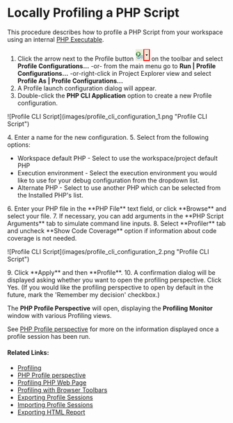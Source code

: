 # Locally Profiling a PHP Script

<!--context:locally_profiling_a_php_script-->

This procedure describes how to profile a PHP Script from your workspace using an internal [PHP Executable](../../032-reference/032-preferences/056-php_executables/000-index.md).

1. Click the arrow next to the Profile button ![Profile button](images/profile_icon.png "Profile button") on the toolbar and select **Profile Configurations...** -or- from the main menu go to **Run | Profile Configurations...** -or-right-click  in Project Explorer view and select **Profile As | Profile Configurations...**
2. A Profile launch configuration dialog will appear.
3. Double-click the **PHP CLI Application** option to create a new Profile configuration.
<p>![Profile CLI Script](images/profile_cli_configuration_1.png "Profile CLI Script")</p>
4. Enter a name for the new configuration.
5. Select from the following options:
<ul>
<li>Workspace default PHP - Select  to use the workspace/project default PHP</li>
<li>Execution environment - Select the execution environment you would like to use for your debug configuration from the dropdown list.</li>
<li>Alternate PHP - Select to use another PHP which can be selected from the Installed PHP's list.</li>
</ul>
6. Enter your PHP file in the **PHP File** text field, or click **Browse** and select your file.
7. If necessary, you can add arguments in the **PHP Script Arguments** tab to simulate command line inputs.
8. Select **Profiler** tab and uncheck **Show Code Coverage** option if information about code coverage is not needed.
<p>![Profile CLI Script](images/profile_cli_configuration_2.png "Profile CLI Script")</p>
9. Click **Apply** and then **Profile**.
10. A confirmation dialog will be displayed asking whether you want to open the profiling perspective.
Click Yes. (If you would like the profiling perspective to open by default in the future, mark the 'Remember my decision' checkbox.)

The **PHP Profile Perspective** will open, displaying the **Profiling Monitor** window with various Profiling views.

See [PHP Profile perspective](../../032-reference/008-php_perspectives_and_views/032-php_profile_perspective/000-index.md) for more on the information displayed once a profile session has been run. 

<!--links-start-->

#### Related Links:

 * [Profiling](../../016-concepts/200-profiling_concept.md)
 * [PHP Profile perspective](../../032-reference/008-php_perspectives_and_views/032-php_profile_perspective/000-index.md)
 * [Profiling PHP Web Page](016-profiling_php_web_page.md)
 * [Profiling with Browser Toolbars](024-profiling_with_browser_toolbars.md)
 * [Exporting Profile Sessions](032-exporting_profile_sessions.md)
 * [Importing Profile Sessions](040-importing_profile_sessions.md)
 * [Exporting HTML Report](048-exporting_html_report.md)

<!--links-end-->
